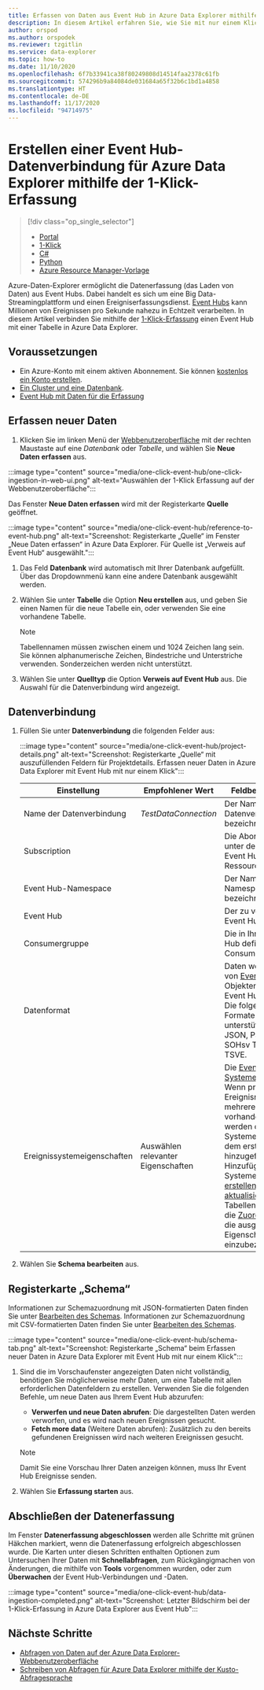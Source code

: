 ```yaml
---
title: Erfassen von Daten aus Event Hub in Azure Data Explorer mithilfe der 1-Klick-Erfassung
description: In diesem Artikel erfahren Sie, wie Sie mit nur einem Klick Daten aus Event Hub in Azure Data Explorer erfassen (laden).
author: orspod
ms.author: orspodek
ms.reviewer: tzgitlin
ms.service: data-explorer
ms.topic: how-to
ms.date: 11/10/2020
ms.openlocfilehash: 6f7b33941ca38f80249808d14514faa2378c61fb
ms.sourcegitcommit: 574296b9a84084de031684a65f32b6c1bd1a4858
ms.translationtype: HT
ms.contentlocale: de-DE
ms.lasthandoff: 11/17/2020
ms.locfileid: "94714975"
---
```

# <a name="use-one-click-ingestion-to-create-an-event-hub-data-connection-for-azure-data-explorer"></a>Erstellen einer Event Hub-Datenverbindung für Azure Data Explorer mithilfe der 1-Klick-Erfassung

> [!div class="op_single_selector"]
> * [Portal](ingest-data-event-hub.md)
> * [1-Klick](one-click-event-hub.md)
> * [C#](data-connection-event-hub-csharp.md)
> * [Python](data-connection-event-hub-python.md)
> * [Azure Resource Manager-Vorlage](data-connection-event-hub-resource-manager.md)

Azure-Daten-Explorer ermöglicht die Datenerfassung (das Laden von Daten) aus Event Hubs. Dabei handelt es sich um eine Big Data-Streamingplattform und einen Ereigniserfassungsdienst. [Event Hubs](/azure/event-hubs/event-hubs-about) kann Millionen von Ereignissen pro Sekunde nahezu in Echtzeit verarbeiten. In diesem Artikel verbinden Sie mithilfe der [1-Klick-Erfassung](ingest-data-one-click.md) einen Event Hub mit einer Tabelle in Azure Data Explorer.

## <a name="prerequisites"></a>Voraussetzungen

* Ein Azure-Konto mit einem aktiven Abonnement. Sie können [kostenlos ein Konto erstellen](https://azure.microsoft.com/free/?ref=microsoft.com&utm_source=microsoft.com&utm_medium=docs&utm_campaign=visualstudio).
* [Ein Cluster und eine Datenbank](create-cluster-database-portal.md).
* [Event Hub mit Daten für die Erfassung](ingest-data-event-hub.md#create-an-event-hub)

## <a name="ingest-new-data"></a>Erfassen neuer Daten

1. Klicken Sie im linken Menü der [Webbenutzeroberfläche](https://dataexplorer.azure.com/) mit der rechten Maustaste auf eine *Datenbank* oder *Tabelle*, und wählen Sie **Neue Daten erfassen** aus. 

:::image type="content" source="media/one-click-event-hub/one-click-ingestion-in-web-ui.png" alt-text="Auswählen der 1-Klick Erfassung auf der Webbenutzeroberfläche":::

Das Fenster **Neue Daten erfassen** wird mit der Registerkarte **Quelle** geöffnet.

:::image type="content" source="media/one-click-event-hub/reference-to-event-hub.png" alt-text="Screenshot: Registerkarte „Quelle“ im Fenster „Neue Daten erfassen“ in Azure Data Explorer. Für Quelle ist „Verweis auf Event Hub“ ausgewählt.":::

1. Das Feld **Datenbank** wird automatisch mit Ihrer Datenbank aufgefüllt. Über das Dropdownmenü kann eine andere Datenbank ausgewählt werden.

1. Wählen Sie unter **Tabelle** die Option **Neu erstellen** aus, und geben Sie einen Namen für die neue Tabelle ein, oder verwenden Sie eine vorhandene Tabelle. 

    > [!NOTE]
    > Tabellennamen müssen zwischen einem und 1024 Zeichen lang sein. Sie können alphanumerische Zeichen, Bindestriche und Unterstriche verwenden. Sonderzeichen werden nicht unterstützt.

1. Wählen Sie unter **Quelltyp** die Option **Verweis auf Event Hub** aus. Die Auswahl für die Datenverbindung wird angezeigt.

## <a name="data-connection"></a>Datenverbindung

1. Füllen Sie unter **Datenverbindung** die folgenden Felder aus:

    :::image type="content" source="media/one-click-event-hub/project-details.png" alt-text="Screenshot: Registerkarte „Quelle“ mit auszufüllenden Feldern für Projektdetails. Erfassen neuer Daten in Azure Data Explorer mit Event Hub mit nur einem Klick":::

    |**Einstellung** | **Empfohlener Wert** | **Feldbeschreibung**
    |---|---|---|
    | Name der Datenverbindung | *TestDataConnection*  | Der Name, der Ihre Datenverbindung bezeichnet
    | Subscription |      | Die Abonnement-ID, unter der sich die Event Hub-Ressource befindet  |
    | Event Hub-Namespace |  | Der Name, der Ihren Namespace bezeichnet |
    | Event Hub |  | Der zu verwendende Event Hub |
    | Consumergruppe |  | Die in Ihrem Event Hub definierte Consumergruppe |
    | Datenformat | | Daten werden in Form von [EventData](/dotnet/api/microsoft.servicebus.messaging.eventdata?view=azure-dotnet)-Objekten aus dem Event Hub gelesen. Die folgenden Formate werden unterstützt: CSV, JSON, PSV, SCsv, SOHsv TSV und TSVE. |
    | Ereignissystemeigenschaften | Auswählen relevanter Eigenschaften | Die [Event Hub-Systemeigenschaften](/azure/service-bus-messaging/service-bus-amqp-protocol-guide#message-annotations). Wenn pro Ereignisnachricht mehrere Datensätze vorhanden sind, werden die Systemeigenschaften dem ersten Datensatz hinzugefügt. Beim Hinzufügen von Systemeigenschaften [erstellen](kusto/management/create-table-command.md) oder [aktualisieren](kusto/management/alter-table-command.md) Sie das Tabellenschema und die [Zuordnung](kusto/management/mappings.md), um die ausgewählten Eigenschaften einzubeziehen. |

1. Wählen Sie **Schema bearbeiten** aus.

## <a name="schema-tab"></a>Registerkarte „Schema“

Informationen zur Schemazuordnung mit JSON-formatierten Daten finden Sie unter [Bearbeiten des Schemas](one-click-ingestion-existing-table.md#edit-the-schema).
Informationen zur Schemazuordnung mit CSV-formatierten Daten finden Sie unter [Bearbeiten des Schemas](one-click-ingestion-new-table.md#edit-the-schema).

:::image type="content" source="media/one-click-event-hub/schema-tab.png" alt-text="Screenshot: Registerkarte „Schema“ beim Erfassen neuer Daten in Azure Data Explorer mit Event Hub mit nur einem Klick":::

1. Sind die im Vorschaufenster angezeigten Daten nicht vollständig, benötigen Sie möglicherweise mehr Daten, um eine Tabelle mit allen erforderlichen Datenfeldern zu erstellen. Verwenden Sie die folgenden Befehle, um neue Daten aus Ihrem Event Hub abzurufen:
    * **Verwerfen und neue Daten abrufen**: Die dargestellten Daten werden verworfen, und es wird nach neuen Ereignissen gesucht.
    * **Fetch more data** (Weitere Daten abrufen): Zusätzlich zu den bereits gefundenen Ereignissen wird nach weiteren Ereignissen gesucht. 
    
    > [!NOTE]
    > Damit Sie eine Vorschau Ihrer Daten anzeigen können, muss Ihr Event Hub Ereignisse senden.
        
1. Wählen Sie **Erfassung starten** aus.

## <a name="complete-data-ingestion"></a>Abschließen der Datenerfassung

Im Fenster **Datenerfassung abgeschlossen** werden alle Schritte mit grünen Häkchen markiert, wenn die Datenerfassung erfolgreich abgeschlossen wurde. Die Karten unter diesen Schritten enthalten Optionen zum Untersuchen Ihrer Daten mit **Schnellabfragen**, zum Rückgängigmachen von Änderungen, die mithilfe von **Tools** vorgenommen wurden, oder zum **Überwachen** der Event Hub-Verbindungen und -Daten.

:::image type="content" source="media/one-click-event-hub/data-ingestion-completed.png" alt-text="Screenshot: Letzter Bildschirm bei der 1-Klick-Erfassung in Azure Data Explorer aus Event Hub":::

## <a name="next-steps"></a>Nächste Schritte

* [Abfragen von Daten auf der Azure Data Explorer-Webbenutzeroberfläche](web-query-data.md)
* [Schreiben von Abfragen für Azure Data Explorer mithilfe der Kusto-Abfragesprache](write-queries.md)
